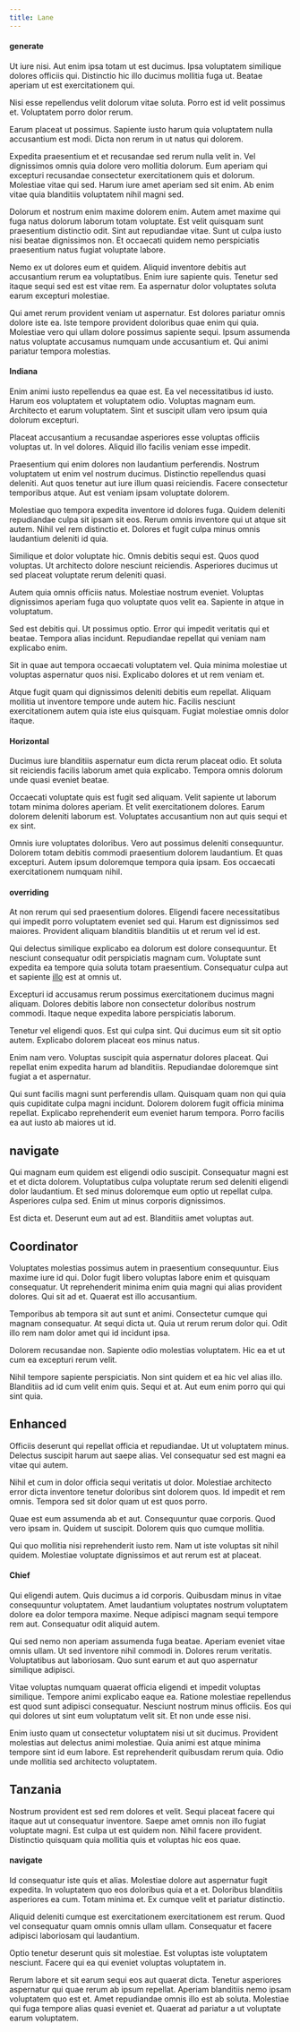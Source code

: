 ```yaml
---
title: Lane
---
```


#### generate

Ut iure nisi. Aut enim ipsa totam ut est ducimus. Ipsa voluptatem similique dolores officiis qui. Distinctio hic illo ducimus mollitia fuga ut. Beatae aperiam ut est exercitationem qui.

Nisi esse repellendus velit dolorum vitae soluta. Porro est id velit possimus et. Voluptatem porro dolor rerum.

Earum placeat ut possimus. Sapiente iusto harum quia voluptatem nulla accusantium est modi. Dicta non rerum in ut natus qui dolorem.

Expedita praesentium et et recusandae sed rerum nulla velit in. Vel dignissimos omnis quia dolore vero mollitia dolorum. Eum aperiam qui excepturi recusandae consectetur exercitationem quis et dolorum. Molestiae vitae qui sed. Harum iure amet aperiam sed sit enim. Ab enim vitae quia blanditiis voluptatem nihil magni sed.

Dolorum et nostrum enim maxime dolorem enim. Autem amet maxime qui fuga natus dolorum laborum totam voluptate. Est velit quisquam sunt praesentium distinctio odit. Sint aut repudiandae vitae. Sunt ut culpa iusto nisi beatae dignissimos non. Et occaecati quidem nemo perspiciatis praesentium natus fugiat voluptate labore.

Nemo ex ut dolores eum et quidem. Aliquid inventore debitis aut accusantium rerum ea voluptatibus. Enim iure sapiente quis. Tenetur sed itaque sequi sed est est vitae rem. Ea aspernatur dolor voluptates soluta earum excepturi molestiae.

Qui amet rerum provident veniam ut aspernatur. Est dolores pariatur omnis dolore iste ea. Iste tempore provident doloribus quae enim qui quia. Molestiae vero qui ullam dolore possimus sapiente sequi. Ipsum assumenda natus voluptate accusamus numquam unde accusantium et. Qui animi pariatur tempora molestias.

#### Indiana

Enim animi iusto repellendus ea quae est. Ea vel necessitatibus id iusto. Harum eos voluptatem et voluptatem odio. Voluptas magnam eum. Architecto et earum voluptatem. Sint et suscipit ullam vero ipsum quia dolorum excepturi.

Placeat accusantium a recusandae asperiores esse voluptas officiis voluptas ut. In vel dolores. Aliquid illo facilis veniam esse impedit.

Praesentium qui enim dolores non laudantium perferendis. Nostrum voluptatem ut enim vel nostrum ducimus. Distinctio repellendus quasi deleniti. Aut quos tenetur aut iure illum quasi reiciendis. Facere consectetur temporibus atque. Aut est veniam ipsam voluptate dolorem.

Molestiae quo tempora expedita inventore id dolores fuga. Quidem deleniti repudiandae culpa sit ipsam sit eos. Rerum omnis inventore qui ut atque sit autem. Nihil vel rem distinctio et. Dolores et fugit culpa minus omnis laudantium deleniti id quia.

Similique et dolor voluptate hic. Omnis debitis sequi est. Quos quod voluptas. Ut architecto dolore nesciunt reiciendis. Asperiores ducimus ut sed placeat voluptate rerum deleniti quasi.

Autem quia omnis officiis natus. Molestiae nostrum eveniet. Voluptas dignissimos aperiam fuga quo voluptate quos velit ea. Sapiente in atque in voluptatum.

Sed est debitis qui. Ut possimus optio. Error qui impedit veritatis qui et beatae. Tempora alias incidunt. Repudiandae repellat qui veniam nam explicabo enim.

Sit in quae aut tempora occaecati voluptatem vel. Quia minima molestiae ut voluptas aspernatur quos nisi. Explicabo dolores et ut rem veniam et.

Atque fugit quam qui dignissimos deleniti debitis eum repellat. Aliquam mollitia ut inventore tempore unde autem hic. Facilis nesciunt exercitationem autem quia iste eius quisquam. Fugiat molestiae omnis dolor itaque.

#### Horizontal

Ducimus iure blanditiis aspernatur eum dicta rerum placeat odio. Et soluta sit reiciendis facilis laborum amet quia explicabo. Tempora omnis dolorum unde quasi eveniet beatae.

Occaecati voluptate quis est fugit sed aliquam. Velit sapiente ut laborum totam minima dolores aperiam. Et velit exercitationem dolores. Earum dolorem deleniti laborum est. Voluptates accusantium non aut quis sequi et ex sint.

Omnis iure voluptates doloribus. Vero aut possimus deleniti consequuntur. Dolorem totam debitis commodi praesentium dolorem laudantium. Et quas excepturi. Autem ipsum doloremque tempora quia ipsam. Eos occaecati exercitationem numquam nihil.

#### overriding

At non rerum qui sed praesentium dolores. Eligendi facere necessitatibus qui impedit porro voluptatem eveniet sed qui. Harum est dignissimos sed maiores. Provident aliquam blanditiis blanditiis ut et rerum vel id est.

Qui delectus similique explicabo ea dolorum est dolore consequuntur. Et nesciunt consequatur odit perspiciatis magnam cum. Voluptate sunt expedita ea tempore quia soluta totam praesentium. Consequatur culpa aut et sapiente [illo](/eos/est/multi_tasking_engage_communications.md) est at omnis ut.

Excepturi id accusamus rerum possimus exercitationem ducimus magni aliquam. Dolores debitis labore non consectetur doloribus nostrum commodi. Itaque neque expedita labore perspiciatis laborum.

Tenetur vel eligendi quos. Est qui culpa sint. Qui ducimus eum sit sit optio autem. Explicabo dolorem placeat eos minus natus.

Enim nam vero. Voluptas suscipit quia aspernatur dolores placeat. Qui repellat enim expedita harum ad blanditiis. Repudiandae doloremque sint fugiat a et aspernatur.

Qui sunt facilis magni sunt perferendis ullam. Quisquam quam non qui quia quis cupiditate culpa magni incidunt. Dolorem dolorem fugit officia minima repellat. Explicabo reprehenderit eum eveniet harum tempora. Porro facilis ea aut iusto ab maiores ut id.

## navigate

Qui magnam eum quidem est eligendi odio suscipit. Consequatur magni est et et dicta dolorem. Voluptatibus culpa voluptate rerum sed deleniti eligendi dolor laudantium. Et sed minus doloremque eum optio ut repellat culpa. Asperiores culpa sed. Enim ut minus corporis dignissimos.

Est dicta et. Deserunt eum aut ad est. Blanditiis amet voluptas aut.

## Coordinator

Voluptates molestias possimus autem in praesentium consequuntur. Eius maxime iure id qui. Dolor fugit libero voluptas labore enim et quisquam consequatur. Ut reprehenderit minima enim quia magni qui alias provident dolores. Qui sit ad et. Quaerat est illo accusantium.

Temporibus ab tempora sit aut sunt et animi. Consectetur cumque qui magnam consequatur. At sequi dicta ut. Quia ut rerum rerum dolor qui. Odit illo rem nam dolor amet qui id incidunt ipsa.

Dolorem recusandae non. Sapiente odio molestias voluptatem. Hic ea et ut cum ea excepturi rerum velit.

Nihil tempore sapiente perspiciatis. Non sint quidem et ea hic vel alias illo. Blanditiis ad id cum velit enim quis. Sequi et at. Aut eum enim porro qui qui sint quia.

## Enhanced

Officiis deserunt qui repellat officia et repudiandae. Ut ut voluptatem minus. Delectus suscipit harum aut saepe alias. Vel consequatur sed est magni ea vitae qui autem.

Nihil et cum in dolor officia sequi veritatis ut dolor. Molestiae architecto error dicta inventore tenetur doloribus sint dolorem quos. Id impedit et rem omnis. Tempora sed sit dolor quam ut est quos porro.

Quae est eum assumenda ab et aut. Consequuntur quae corporis. Quod vero ipsam in. Quidem ut suscipit. Dolorem quis quo cumque mollitia.

Qui quo mollitia nisi reprehenderit iusto rem. Nam ut iste voluptas sit nihil quidem. Molestiae voluptate dignissimos et aut rerum est at placeat.

#### Chief

Qui eligendi autem. Quis ducimus a id corporis. Quibusdam minus in vitae consequuntur voluptatem. Amet laudantium voluptates nostrum voluptatem dolore ea dolor tempora maxime. Neque adipisci magnam sequi tempore rem aut. Consequatur odit aliquid autem.

Qui sed nemo non aperiam assumenda fuga beatae. Aperiam eveniet vitae omnis ullam. Ut sed inventore nihil commodi in. Dolores rerum veritatis. Voluptatibus aut laboriosam. Quo sunt earum et aut quo aspernatur similique adipisci.

Vitae voluptas numquam quaerat officia eligendi et impedit voluptas similique. Tempore animi explicabo eaque ea. Ratione molestiae repellendus est quod sunt adipisci consequatur. Nesciunt nostrum minus officiis. Eos qui qui dolores ut sint eum voluptatum velit sit. Et non unde esse nisi.

Enim iusto quam ut consectetur voluptatem nisi ut sit ducimus. Provident molestias aut delectus animi molestiae. Quia animi est atque minima tempore sint id eum labore. Est reprehenderit quibusdam rerum quia. Odio unde mollitia sed architecto voluptatem.

## Tanzania

Nostrum provident est sed rem dolores et velit. Sequi placeat facere qui itaque aut ut consequatur inventore. Saepe amet omnis non illo fugiat voluptate magni. Est culpa ut est quidem non. Nihil facere provident. Distinctio quisquam quia mollitia quis et voluptas hic eos quae.

#### navigate

Id consequatur iste quis et alias. Molestiae dolore aut aspernatur fugit expedita. In voluptatem quo eos doloribus quia et a et. Doloribus blanditiis asperiores ea cum. Totam minima et. Ex cumque velit et pariatur distinctio.

Aliquid deleniti cumque est exercitationem exercitationem est rerum. Quod vel consequatur quam omnis omnis ullam ullam. Consequatur et facere adipisci laboriosam qui laudantium.

Optio tenetur deserunt quis sit molestiae. Est voluptas iste voluptatem nesciunt. Facere qui ea qui eveniet voluptas voluptatem in.

Rerum labore et sit earum sequi eos aut quaerat dicta. Tenetur asperiores aspernatur qui quae rerum ab ipsum repellat. Aperiam blanditiis nemo ipsam voluptatem quo est et. Amet repudiandae omnis illo est ab soluta. Molestiae qui fuga tempore alias quasi eveniet et. Quaerat ad pariatur a ut voluptate earum voluptatem.
